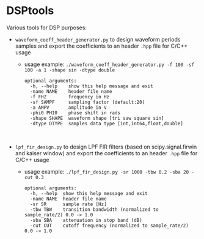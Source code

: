# DSPtools

Various tools for DSP purposes:

* `waveform_coeff_header_generator.py` to design waveform periods samples and export the coefficients to an header `.hpp` file for C/C++ usage

  * usage example: `./waveform_coeff_header_generator.py -f 100 -sf 100 -a 1 -shape sin -dtype double`

    ```
    optional arguments:
      -h, --help    show this help message and exit
      -name NAME    header file name
      -f FHZ        frequency in Hz
      -sf SAMPF     sampling factor (default:20)
      -a AMPV       amplitude in V
      -phi0 PHI0    phase shift in rads
      -shape SHAPE  waveform shape [tri saw square sin]
      -dtype DTYPE  samples data type [int,int64,float,double]
    ```

    ​


* `lpf_fir_design.py` to design LPF FIR filters (based on scipy.signal.firwin and kaiser window) and export the coefficients to an header `.hpp` file for C/C++ usage

  * usage example: `./lpf_fir_design.py -sr 1000 -tbw 0.2 -sba 20 -cut 0.3`

    ```
    optional arguments:
      -h, --help  show this help message and exit
      -name NAME  header file name
      -sr SR      sample rate [Hz]
      -tbw TBW    transition bandwidth (normalized to sample_rate/2) 0.0 -> 1.0
      -sba SBA    attenuation in stop band (dB)
      -cut CUT    cutoff frequency (normalized to sample_rate/2) 0.0 -> 1.0
    ```




